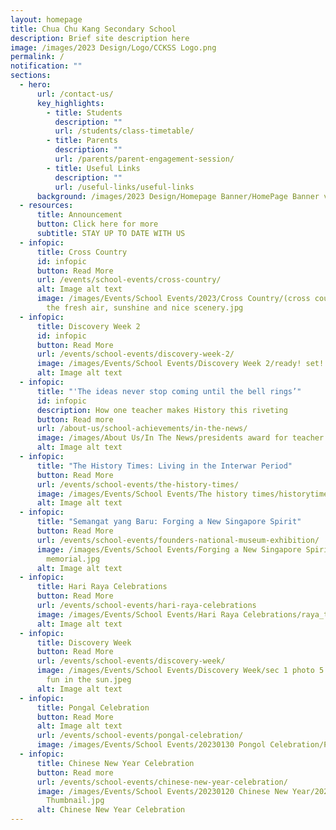 ```yaml
---
layout: homepage
title: Chua Chu Kang Secondary School
description: Brief site description here
image: /images/2023 Design/Logo/CCKSS Logo.png
permalink: /
notification: ""
sections:
  - hero:
      url: /contact-us/
      key_highlights:
        - title: Students
          description: ""
          url: /students/class-timetable/
        - title: Parents
          description: ""
          url: /parents/parent-engagement-session/
        - title: Useful Links
          description: ""
          url: /useful-links/useful-links
      background: /images/2023 Design/Homepage Banner/HomePage Banner v5.gif
  - resources:
      title: Announcement
      button: Click here for more
      subtitle: STAY UP TO DATE WITH US
  - infopic:
      title: Cross Country
      id: infopic
      button: Read More
      url: /events/school-events/cross-country/
      alt: Image alt text
      image: /images/Events/School Events/2023/Cross Country/(cross country) enjoying
        the fresh air, sunshine and nice scenery.jpg
  - infopic:
      title: Discovery Week 2
      id: infopic
      button: Read More
      url: /events/school-events/discovery-week-2/
      image: /images/Events/School Events/Discovery Week 2/ready! set! aim!.jpeg
      alt: Image alt text
  - infopic:
      title: "'The ideas never stop coming until the bell rings’"
      id: infopic
      description: How one teacher makes History this riveting
      button: Read more
      url: /about-us/school-achievements/in-the-news/
      image: /images/About Us/In The News/presidents award for teacher 2023.jpeg
      alt: Image alt text
  - infopic:
      title: "The History Times: Living in the Interwar Period"
      button: Read More
      url: /events/school-events/the-history-times/
      image: /images/Events/School Events/The history times/historytimesphotothumb.jpg
      alt: Image alt text
  - infopic:
      title: "Semangat yang Baru: Forging a New Singapore Spirit"
      button: Read More
      url: /events/school-events/founders-national-museum-exhibition/
      image: /images/Events/School Events/Forging a New Singapore Spirit/founder
        memorial.jpg
      alt: Image alt text
  - infopic:
      title: Hari Raya Celebrations
      button: Read More
      url: /events/school-events/hari-raya-celebrations
      image: /images/Events/School Events/Hari Raya Celebrations/raya_thumb.jpg
      alt: Image alt text
  - infopic:
      title: Discovery Week
      button: Read More
      url: /events/school-events/discovery-week/
      image: /images/Events/School Events/Discovery Week/sec 1 photo 5 - rafting is
        fun in the sun.jpeg
      alt: Image alt text
  - infopic:
      title: Pongal Celebration
      button: Read More
      alt: Image alt text
      url: /events/school-events/pongal-celebration/
      image: /images/Events/School Events/20230130 Pongol Celebration/Pongol Thumb.jpg
  - infopic:
      title: Chinese New Year Celebration
      button: Read more
      url: /events/school-events/chinese-new-year-celebration/
      image: /images/Events/School Events/20230120 Chinese New Year/2023 CNY
        Thumbnail.jpg
      alt: Chinese New Year Celebration
---
```


